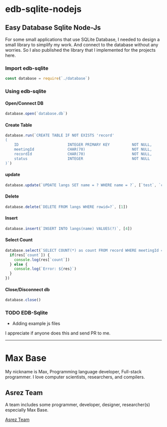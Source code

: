 # edb-sqlite-nodejs

## Easy Database Sqlite Node-Js

For some small applications that use SQLite Database, I needed to design a small library to simplify my work.
And connect to the database without any worries.
So I also published the library that I implemented for the projects here.

### Import edb-sqlite

```javascript
const database = require(`./database`)
```

### Using edb-sqlite

#### Open/Connect DB

```javascript
database.open(`database.db`)
```

#### Create Table

```javascript
database.run(`CREATE TABLE IF NOT EXISTS 'record'
(
    ID                      INTEGER PRIMARY KEY          NOT NULL,
    meetingId               CHAR(70)                     NOT NULL,
    recordId                CHAR(70)                     NOT NULL,
    status                  INTEGER                      NOT NULL
)`)
```

#### update

```javascript
database.update(`UPDATE langs SET name = ? WHERE name = ?`, [`test`, `c`])
```

#### Delete

```javascript
database.delete(`DELETE FROM langs WHERE rowid=?`, [1])
```

#### Insert

```javascript
database.insert(`INSERT INTO langs(name) VALUES(?)`, [4])
```

#### Select Count

```javascript
database.select(`SELECT COUNT(*) as count FROM record WHERE meetingId = ? AND recordId = ?`, [5, 8], (res) => {
  if(res[`count`]) {
    console.log(res[`count`])
  } else {
    console.log(`Error: ${res}`)
  }
})
```

#### Close/Disconnect db

```javascript
database.close()
```

### TODO EDB-Sqlite

- Adding example js files

I appreciate if anyone does this and send PR to me.

---------

# Max Base

My nickname is Max, Programming language developer, Full-stack programmer. I love computer scientists, researchers, and compilers.

## Asrez Team

A team includes some programmer, developer, designer, researcher(s) especially Max Base.

[Asrez Team](https://www.asrez.com/)
